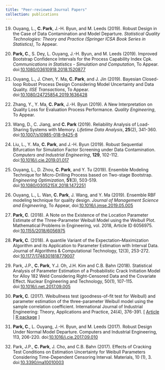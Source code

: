 ```yaml
---
title: "Peer-reviewed Journal Papers"
collection: publications
---
```

<!-- YEAR 2019 -->
19. Ouyang, L., **C. Park**, J.-H. Byun, and M. Leeds (2019). Robust Design in the Case of Data Contamination and Model Departure.
_Statistical Quality Technologies: Theory and Practice (Springer ICSA Book Series in Statistics)_, To Appear.

19. **Park, C**., S. Dey, L. Ouyang, J.-H. Byun, and M. Leeds (2019).
Improved Bootstrap Confidence Intervals for the Process Capability Index Cpk.
_Communications in Statistics - Simulation and Computation_,
To Appear.
doi:[10.1080/03610918.2018.1520877](https://doi.org/10.1080/03610918.2018.1520877)

19. Ouyang, L., J. Chen, Y. Ma, **C. Park**, and J. Jin (2019).
Bayesian Closed-loop Robust Process Design Considering Model Uncertainty and Data Quality.
_IISE Transactions_,
To Appear.
doi:[10.1080/24725854.2019.1636428](https://doi.org/10.1080/24725854.2019.1636428)

19. Zhang, Y., Y. Ma, **C. Park**, J.-H. Byun (2019).
 A New Interpretation on Quality Loss for Evaluation Process Performance.
_Quality Engineering_, To Appear.

19.  Wang, D., C. Jiang, and **C. Park** (2019).
Reliability Analysis of Load-Sharing Systems with Memory.
_Lifetime Data Analysis_,  **25**(2), 341-360.
doi:[10.1007/s10985-018-9425-8](https://doi.org/10.1007/s10985-018-9425-8)

19.  Liu, L., Y. Ma, **C. Park**, and J.-H. Byun (2019).
Robust Sequential Bifurcation for Simulation Factor Screening under Data Contamination.
_Computers and Industrial Engineering_, **129**, 102-112.
doi:[10.1016/j.cie.2019.01.017](https://doi.org/10.1016/j.cie.2019.01.017)

19. Ouyang, L., D. Zhou, **C. Park**, and  Y. Tu (2019).
Ensemble Modeling Technique for Micro-Drilling Process based on Two-stage Bootstrap.
_Engineering Optimization_, **51**(3), 503-519.
doi:[10.1080/0305215X.2018.1472251](https://doi.org/10.1080/0305215X.2018.1472251)

19. Ouyang, L., L. Wan, **C. Park**, J. Wang, and Y. Ma (2019).
Ensemble RBF modeling technique for quality design.
_Journal of Management Science and Engineering_, To Appear,
doi:[10.1016/j.jmse.2019.05.005](https://doi.org/10.1016/j.jmse.2019.05.005)


18. **Park, C**. (2018). 
A Note on the Existence of the Location Parameter Estimate of the Three-Parameter Weibull Model using the Weibull Plot. Mathematical Problems in Engineering, vol. 2018, Article ID 6056975. 
doi:[10.1155/2018/6056975](https://doi.org/0.1155/2018/6056975)

18. **Park, C**. (2018). A quantile Variant of the Expectation–Maximization Algorithm and its Application to Parameter Estimation with Interval Data.  Journal of Algorithms & Computational Technology,  12(3), 253-272. 
doi:[10.1177/1748301818779007](https://doi.org/10.1177/1748301818779007)


18. Park, J.P., **C. Park**, Y.J. Oh, J.H. Kim and C.B. Bahn (2018). 
Statistical Analysis of Parameter Estimation of a Probabilistic Crack Initiation Model for Alloy 182 Weld Considering Right-Censored Data and the Covariate Effect. Nuclear Engineering and Technology, 50(1), 107-115. 
doi:[10.1016/j.net.2017.09.005](10.1016/j.net.2017.09.005)


17. **Park, C**. (2017). 
Weibullness test (goodness-of-fit test for Weibull) and parameter estimation of the three-parameter Weibull model using the sample correlation coefficient. International Journal of Industrial Engineering: Theory, Applications and Practice, 24(4), 376-391.
[ [Article](http://journals.sfu.ca/ijietap/index.php/ijie/article/view/2848) | [R package](https://cran.r-project.org/web/packages/weibullness/index.html) ]

17. **Park, C**., L. Ouyang, J.-H. Byun, and M. Leeds (2017). Robust Design Under Normal Model Departure. Computers and Industrial Engineering, 113, 206-220. 
doi:[10.1016/j.cie.2017.09.010](https://doi.org/10.1016/j.cie.2017.09.010)


17. Park, J.P., **C. Park**,  J. Cho, and C.B. Bahn (2017). Effects of Cracking Test Conditions on Estimation Uncertainty for Weibull Parameters Considering Time-Dependent Censoring Interval. Materials, 10 (1), 3. 
doi:[10.3390/ma10010003](https://doi.org/10.3390/ma10010003)




